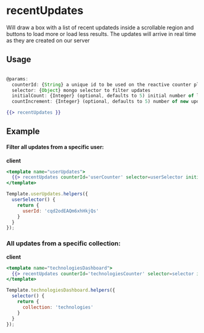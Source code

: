 # recentUpdates
Will draw a box with a list of recent updateds inside a scrollable region and buttons to load more or load less results. 
The updates will arrive in real time as they are created on our server

## Usage
```js

@params:
  counterId: {String} a unique id to be used on the reactive counter plublication
  selector: {Object} mongo selector to filter updates
  initialCount: {Integer} (optional, defaults to 5) initial number of loaded updates
  countIncrement: {Integer} (optional, defaults to 5) number of new updates loaded per request
```

```handlebars
{{> recentUpdates }}
```

## Example
#### Filter all updates from a specific user:

**client**
```handlebars
<template name="userUpdates">
  {{> recentUpdates counterId='userCounter' selector=userSelector initialCount=20}}
</template>
```

```js
Template.userUpdates.helpers({
  userSelector() {
    return {
      userId: 'cqd2odEAQm6xhHkjQs'
    }
  }
});
```

### All updates from a specific collection:

**client**
```handlebars
<template name="technologiesDashboard">
  {{> recentUpdates counterId='technologiesCounter' selector=selector initialCount=20}}
</template>
```

```js
Template.technologiesDashboard.helpers({
  selector() {
    return {
      collection: 'technologies'
    }
  }
});
```
